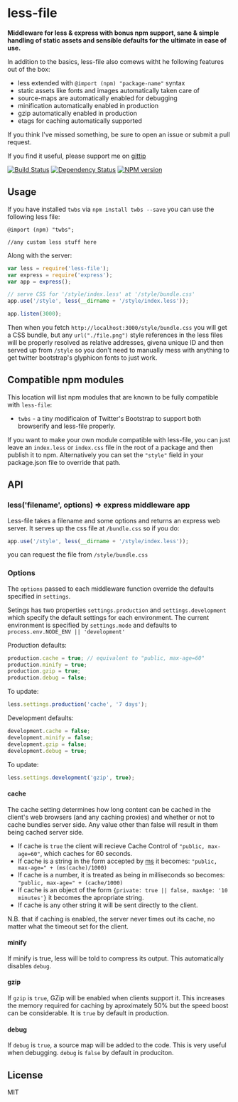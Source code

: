 # less-file

**Middleware for less & express with bonus npm support, sane & simple handling of static assets and sensible defaults for the ultimate in ease of use.**

In addition to the basics, less-file also comews witht he following features out of the box:

 - less extended with `@import (npm) "package-name"` syntax
 - static assets like fonts and images automatically taken care of
 - source-maps are automatically enabled for debugging
 - minification automatically enabled in production
 - gzip automatically enabled in production
 - etags for caching automatically supported

If you think I've missed something, be sure to open an issue or submit a pull request.

If you find it useful, please support me on [gittip](https://www.gittip.com/ForbesLindesay/)

[![Build Status](https://img.shields.io/travis/ForbesLindesay/less-file/master.svg)](https://travis-ci.org/ForbesLindesay/less-file)
[![Dependency Status](https://img.shields.io/david/ForbesLindesay/less-file.svg)](https://david-dm.org/ForbesLindesay/less-file)
[![NPM version](https://img.shields.io/npm/v/less-file.svg)](https://www.npmjs.com/package/less-file)

## Usage

If you have installed `twbs` via `npm install twbs --save` you can use the following less file:

```less
@import (npm) "twbs";

//any custom less stuff here
```

Along with the server:

```js
var less = require('less-file');
var express = require('express');
var app = express();

// serve CSS for '/style/index.less' at '/style/bundle.css'
app.use('/style', less(__dirname + '/style/index.less'));

app.listen(3000);
```

Then when you fetch `http://localhost:3000/style/bundle.css` you will get a CSS bundle, but any `url("./file.png")` style references in the less files will be properly resolved as relative addresses, givena  unique ID and then served up from `/style` so you don't need to manually mess with anything to get twitter bootstrap's glyphicon fonts to just work.

## Compatible npm modules

This location will list npm modules that are known to be fully compatible with `less-file`:

 - `twbs` - a tiny modificaion of Twitter's Bootstrap to support both browserify and less-file properly.

If you want to make your own module compatible with less-file, you can just leave an `index.less` or `index.css` file in the root of a package and then publish it to npm.  Alternatively you can set the `"style"` field in your package.json file to override that path.

## API

### less('filename', options) => express middleware app

Less-file takes a filename and some options and returns an express web server.  It serves up the css file at `/bundle.css` so if you do:

```js
app.use('/style', less(__dirname + '/style/index.less'));
```

you can request the file from `/style/bundle.css`

### Options

The `options` passed to each middleware function override the defaults specified in `settings`.

Setings has two properties `settings.production` and `settings.development` which specify the default settings for each environment.  The current environment is specified by `settings.mode` and defaults to `process.env.NODE_ENV || 'development'`

Production defaults:

```javascript
production.cache = true; // equivalent to "public, max-age=60"
production.minify = true;
production.gzip = true;
production.debug = false;
```

To update:

```javascript
less.settings.production('cache', '7 days');
```

Development defaults:

```javascript
development.cache = false;
development.minify = false;
development.gzip = false;
development.debug = true;
```

To update:

```javascript
less.settings.development('gzip', true);
```

#### cache

The cache setting determines how long content can be cached in the client's web browsers (and any caching proxies) and whether or not to cache bundles server side. Any value other than false will result in them being cached server side.

 - If cache is `true` the client will recieve Cache Control of `"public, max-age=60"`, which caches for 60 seconds.
 - If cache is a string in the form accepted by [ms](https://npmjs.org/package/ms) it becomes: `"public, max-age=" + (ms(cache)/1000)`
 - If cache is a number, it is treated as being in milliseconds so becomes: `"public, max-age=" + (cache/1000)`
 - If cache is an object of the form `{private: true || false, maxAge: '10 minutes'}` it becomes the apropriate string.
 - If cache is any other string it will be sent directly to the client.

N.B. that if caching is enabled, the server never times out its cache, no matter what the timeout set for the client.

#### minify

If minify is true, less will be told to compress its output.  This automatically disables `debug`.

#### gzip

If `gzip` is `true`, GZip will be enabled when clients support it.  This increases the memory required for caching by aproximately 50% but the speed boost can be considerable.  It is `true` by default in production.

#### debug

If `debug` is `true`, a source map will be added to the code.  This is very useful when debugging.  `debug` is `false` by default in produciton.

## License

  MIT